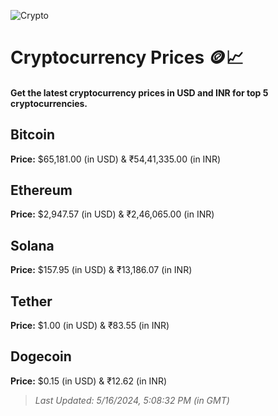 
![Crypto](https://www.techguide.com.au/wp-content/uploads/2020/11/crypto3.jpeg)

# Cryptocurrency Prices 🪙📈

#### Get the latest cryptocurrency prices in USD and INR for top 5 cryptocurrencies.

## Bitcoin

**Price:** $65,181.00 (in USD) & ₹54,41,335.00 (in INR)

## Ethereum

**Price:** $2,947.57 (in USD) & ₹2,46,065.00 (in INR)

## Solana

**Price:** $157.95 (in USD) & ₹13,186.07 (in INR)

## Tether

**Price:** $1.00 (in USD) & ₹83.55 (in INR)

## Dogecoin

**Price:** $0.15 (in USD) & ₹12.62 (in INR)

> _Last Updated: 5/16/2024, 5:08:32 PM (in GMT)_
